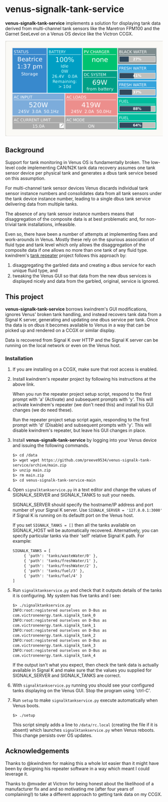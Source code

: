 # venus-signalk-tank-service

__venus-signalk-tank-service__ implements a solution for displaying
tank data derived from multi-channel tank sensors like the Maretron
FPM100 and the Garnet SeeLevel on a Venus OS device like the Victron
CCGX.

![CCGX tank display](venus.png)

## Background

Support for tank monitoring in Venus OS is fundamentally broken.
The low-level code implementing CAN/N2K tank data recovery assumes
one tank sensor device per physical tank and generates a dbus
tank service besed on this assumption.

For multi-channel tank sensor devices Venus discards individual
tank sensor instance numbers and consolidates data from all tank
sensors under the tank device instance number, leading to a single
dbus tank service delivering data from multiple tanks.

The absence of any tank sensor instance numbers means that
disaggregation of the composite data is at best problematic and, for
non-trivial tank installations, infeasible.

Even so, there have been a number of attempts at implementing fixes
and work-arounds in Venus.
Mostly these rely on the spurious association of fluid type and tank
level which only allows the disaggregation of the composite data if
one allows no more than one tank of any fluid type.
kwindrem's
[tank repeater](https://github.com/kwindrem/SeeLevel-N2K-Victron-VenusOS)
project follows this approach by:

1. disaggregating the garbled data and creating a dbus service for
   each unique fluid type, and
2. tweaking the Venus GUI so that data from the new dbus services is
   displayed nicely and data from the garbled, original, service is
   ignored.

## This project

__venus-signalk-tank-service__ borrows kwindrem's GUI modifications,
ignores Venus' broken tank handling, and instead recovers tank data
from a Signal K server, generating and updating one dbus service per
tank.
Once tha data is on dbus it becomes available to Venus in a way that
can be picked up and rendered on a CCGX or similar display.

Data is recovered from Signal K over HTTP and the Signal K server can
be running on the local network or even on the Venus host.

### Installation

1. If you are installing on a CCGX, make sure that root access is
   enabled.
   
2. Install kwindrem's repeater project by following his instructions
   at the above link.
   
   When you run the repeater project setup script, respond to the
   first prompt with 'a' (Activate) and subsequent prompts with 'y'.
   This will activate kwindrem's repeater (we don't need this) and
   install his GUI changes (we do need these).
   
   Run the repeater project setup script again, responding to the
   first prompt with 'd' (Disable) and subsequent prompts with 'y'.
   This will disable kwindrem's repeater, but leave his GUI changes
   in place.
   
3. Install __venus-signalk-tank-service__ by logging into your Venus
   device and issuing the following commands.
   ```
   $> cd /data
   $> wget wget https://github.com/preeve9534/venus-signalk-tank-service/archive/main.zip
   $> unzip main.zip
   $> rm main.zip
   $> cd venus-signalk-tank-service-main
   ```

4. Open ```signalktankservice.py``` in a text editor and change the
   values of SIGNALK_SERVER and SIGNALK_TANKS to suit your needs.

   SIGNALK_SERVER should specify the hostname/IP address and port
   number of your Signal K server.
   Use ```SIGNALK_SERVER = '127.0.0.1:3000'``` if Signal K is
   running on its defaultt port on the Venus host.
   
   If you set ```SIGNALK_TANKS = []``` then all the tanks available
   on SIGNALK_HOST will be automatically recovered.
   Alternatively, you can specify particular tanks via their 'self'
   relative Signal K path.
   For example:
   ```
   SIGNALK_TANKS = [
        { 'path': 'tanks/wasteWater/0' },
        { 'path': 'tanks/freshWater/1' },
        { 'path': 'tanks/freshWater/2' },
        { 'path': 'tanks/fuel/3' },
        { 'path': 'tanks/fuel/4' }
   ]
   ```

5. Run ```signalktankservice.py``` and check that it outputs details of
   the tanks it is configuring. My system has five tanks and I see:
   ```
   $> ./signalktankservice.py 
   INFO:root:registered ourselves on D-Bus as com.victronenergy.tank.signalk_tank_0
   INFO:root:registered ourselves on D-Bus as com.victronenergy.tank.signalk_tank_1
   INFO:root:registered ourselves on D-Bus as com.victronenergy.tank.signalk_tank_2
   INFO:root:registered ourselves on D-Bus as com.victronenergy.tank.signalk_tank_3
   INFO:root:registered ourselves on D-Bus as com.victronenergy.tank.signalk_tank_4
   ```
   If the output isn't what you expect, then check the tank data
   is actually available in Signal K and make sure that the values
   you supplied for SIGNALK_SERVER and SIGNALK_TANKS are correct.

6. With ```signalktankservice.py``` running you should see your
   configured tanks displaying on the Venus GUI.
   Stop the program using 'ctrl-C'.

7. Run ```setup``` to make ```signalktankservice.py``` execute
   automatically when Venus boots.
   ```
   $> ./setup
   ```
   This script simply adds a line to ```/data/rc.local``` (creating the file if it
   is absent) which launches ```signalktankservice.py``` when Venus reboots.
   This change persists over OS updates.

## Acknowledgements

Thanks to @kwindrem for making this a whole lot easier than it might have
been by designing his repeater software in a way which meant I could
leverage it.

Thanks to @mvader at Victron for being honest about the likelihood of a
manufacturer fix and and so motivating me (after four years of complaining!)
to take a different approach to getting tank data on my CCGX.
